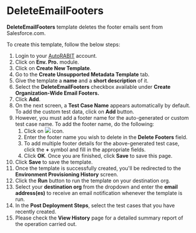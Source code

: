 # DeleteEmailFooters

**DeleteEmailFooters** template deletes the footer emails sent from Salesforce.com.

To create this template, follow the below steps:

1. Login to your [AutoRABIT](https://www.autorabit.com/) account.
2. Click on **Env. Pro.** module.
3. Click on **Create New Template**.
4. Go to the **Create Unsupported Metadata Template** tab.
5. Give the template a **name** and a **short description** of it.
6. Select the **DeleteEmailFooters** checkbox available under **Create Organization-Wide Email Footers.**
7. Click **Add**.
8. On the next screen, a **Test Case Name** appears automatically by default. To add the custom test data, click on **Add** button.&#x20;
9. However, you must add a footer name for the auto-generated or custom test case name. To add the footer name, do the following:
   1. Click on ![](https://cdn.document360.io/8711f4e7-c040-4616-aac9-d947f87e4619/Images/Documentation/image-1631619313556.png) icon.
   2. Enter the footer name you wish to delete in the **Delete Footers** field.
   3. To add multiple footer details for the above-generated test case, click the **+** symbol and fill in the appropriate fields.
   4. Click **OK**. Once you are finished, click **Save** to save this page.
10. Click **Save** to save the template.
11. Once the template is successfully created, you'll be redirected to the **Environment Provisioning History** screen.
12. Click the **Run** button to run the template on your destination org.
13. Select your **destination org** from the dropdown and enter the **email address(es)** to receive an email notification whenever the template is run.
14. In the **Post Deployment Steps**, select the test cases that you have recently created.&#x20;
15. Please check the **View History** page for a detailed summary report of the operation carried out.
